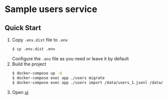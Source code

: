# Sample users service #

## Quick Start ##

1. Copy `.env.dist` file to `.env`
    ```bash
    $ cp .env.dist .env
    ```
    Configure the `.env` file as you need or leave it by default
2. Build the project
    ```bash
    $ docker-compose up -d
    $ docker-compose exec app ./users migrate
    $ docker-compose exec app ./users import /data/users_1.jsonl /data/users_2.jsonl
    ```
3. Open [ui](http://127.0.0.1:15400/)
